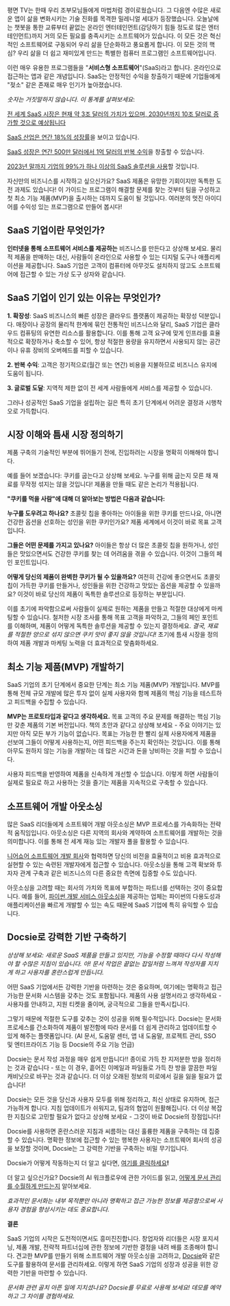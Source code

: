 평면 TV는 한때 우리 조부모님들에게 마법처럼 경이로웠습니다. 그 다음엔 수많은 새로운 앱이 삶을 변화시키는 기술 진화를 목격한 밀레니얼 세대가 등장했습니다. 오늘날에는 챗봇을 통한 교류부터 끝없는 온라인 엔터테인먼트(감당하기 힘들 정도로 많은 엔터테인먼트)까지 거의 모든 필요를 충족시키는 소프트웨어가 있습니다. 이 모든 것은 혁신적인 소프트웨어로 구동되어 우리 삶을 단순화하고 풍요롭게 합니다. 이 모든 것의 핵심? 우리 삶을 더 쉽고 재미있게 만드는 특별한 컴퓨터 프로그램인 소프트웨어입니다.

이런 매우 유용한 프로그램들을 "**서비스형 소프트웨어**"(SaaS)라고 합니다. 온라인으로 접근하는 앱과 같은 개념입니다. SaaS는 안정적인 수익을 창출하기 때문에 기업들에게 "젖소" 같은 존재로 매우 인기가 높아졌습니다.

*숫자는 거짓말하지 않습니다. 이 통계를 살펴보세요*:

[전 세계 SaaS 시장은 현재 약 ](https://www.mckinsey.com/capabilities/mckinsey-digital/our-insights/the-saas-factor-six-ways-to-drive-growth-by-building-new-saas-businesses)[3조 달러](https://www.mckinsey.com/capabilities/mckinsey-digital/our-insights/the-saas-factor-six-ways-to-drive-growth-by-building-new-saas-businesses)[의 가치가 있으며, 2030년까지 ](https://www.mckinsey.com/capabilities/mckinsey-digital/our-insights/the-saas-factor-six-ways-to-drive-growth-by-building-new-saas-businesses)[10조 달러로 증가할 것으로 예상됩니다](https://www.mckinsey.com/capabilities/mckinsey-digital/our-insights/the-saas-factor-six-ways-to-drive-growth-by-building-new-saas-businesses)

[SaaS 산업은 ](https://www.zippia.com/advice/saas-industry-statistics/)[연간 18%의 성장률](https://www.zippia.com/advice/saas-industry-statistics/)을 보이고 있습니다.

[SaaS 성장은 연간 ](https://www.zippia.com/advice/saas-industry-statistics/)[500만 달러에서 1억 달러의 반복 수익](https://www.zippia.com/advice/saas-industry-statistics/)을 창출할 수 있습니다.

[2023년 말까지 ](https://www.zippia.com/advice/saas-industry-statistics/)[기업의 99%가 하나 이상의 SaaS 솔루션을 사용](https://www.zippia.com/advice/saas-industry-statistics/)할 것입니다.

자신만의 비즈니스를 시작하고 싶으신가요? SaaS 제품은 유망한 기회이지만 독특한 도전 과제도 있습니다! 이 가이드는 프로그램이 해결할 문제를 찾는 것부터 팀을 구성하고 첫 최소 기능 제품(MVP)을 출시하는 데까지 도움이 될 것입니다. 여러분의 멋진 아이디어를 수익성 있는 프로그램으로 만들어 봅시다!

## SaaS 기업이란 무엇인가?

**인터넷을 통해 소프트웨어 서비스를 제공하는** 비즈니스를 만든다고 상상해 보세요. 물리적 제품을 판매하는 대신, 사람들이 온라인으로 사용할 수 있는 디지털 도구나 애플리케이션을 제공합니다. SaaS 기업은 고객이 컴퓨터에 아무것도 설치하지 않고도 소프트웨어에 접근할 수 있는 가상 도구 상자와 같습니다.

## SaaS 기업이 인기 있는 이유는 무엇인가?

**1. 확장성**: SaaS 비즈니스의 빠른 성장은 클라우드 플랫폼이 제공하는 확장성 덕분입니다. 매장이나 공장의 물리적 한계에 묶인 전통적인 비즈니스와 달리, SaaS 기업은 클라우드 컴퓨팅의 유연한 리소스를 활용합니다. 이를 통해 고객 요구에 맞게 인프라를 효율적으로 확장하거나 축소할 수 있어, 항상 적절한 용량을 유지하면서 사용되지 않는 공간이나 유휴 장비의 오버헤드를 피할 수 있습니다.

**2. 반복 수익**: 고객은 정기적으로(월간 또는 연간) 비용을 지불하므로 비즈니스 유지에 도움이 됩니다.

**3. 글로벌 도달**: 지역적 제한 없이 전 세계 사람들에게 서비스를 제공할 수 있습니다.

그러나 성공적인 SaaS 기업을 설립하는 길은 특히 초기 단계에서 어려운 결정과 시행착오로 가득합니다.

## 시장 이해와 틈새 시장 정의하기

제품 구축의 기술적인 부분에 뛰어들기 전에, 진입하려는 시장을 명확히 이해해야 합니다.

예를 들어 보겠습니다: 쿠키를 굽는다고 상상해 보세요. 누구를 위해 굽는지 모른 채 재료를 무작정 섞지는 않을 것입니다! 제품을 만들 때도 같은 논리가 적용됩니다.

**"쿠키를 먹을 사람"에 대해 더 알아보는 방법은 다음과 같습니다:**

**누구를 도우려고 하나요?** 초콜릿 칩을 좋아하는 아이들을 위한 쿠키를 만드나요, 아니면 건강한 옵션을 선호하는 성인을 위한 쿠키인가요? 제품 세계에서 이것이 바로 목표 고객입니다.

**그들은 어떤 문제를 가지고 있나요?** 아이들은 항상 더 많은 초콜릿 칩을 원하거나, 성인들은 맛있으면서도 건강한 쿠키를 찾는 데 어려움을 겪을 수 있습니다. 이것이 그들의 페인 포인트입니다.

**어떻게 당신의 제품이 완벽한 쿠키가 될 수 있을까요?** 여전히 건강에 좋으면서도 초콜릿 칩이 가득한 쿠키를 만들거나, 성인들을 위한 건강하고 맛있는 옵션을 제공할 수 있을까요? 이것이 바로 당신의 제품이 독특한 솔루션으로 등장하는 부분입니다.

이를 초기에 파악함으로써 사람들이 실제로 원하는 제품을 만들고 적절한 대상에게 마케팅할 수 있습니다. 철저한 시장 조사를 통해 목표 고객을 파악하고, 그들의 페인 포인트를 이해하며, 제품이 어떻게 독특한 솔루션을 제공할 수 있는지 결정하세요. *결국, 재료를 적절한 양으로 섞지 않으면 쿠키 맛이 좋지 않을 것입니다!* 초기에 틈새 시장을 정의하여 제품 개발과 마케팅 노력을 더 효과적으로 맞춤화하세요.

## 최소 기능 제품(MVP) 개발하기

SaaS 기업의 초기 단계에서 중요한 단계는 최소 기능 제품(MVP) 개발입니다. MVP를 통해 전체 규모 개발에 많은 투자 없이 실제 사용자와 함께 제품의 핵심 기능을 테스트하고 피드백을 수집할 수 있습니다.

**MVP는 프로토타입과 같다고 생각하세요.** 목표 고객의 주요 문제를 해결하는 핵심 기능만 갖춘 제품의 기본 버전입니다. 책의 초안과 같다고 상상해 보세요 - 주요 이야기는 있지만 아직 모든 부가 기능이 없습니다. 목표는 가능한 한 빨리 실제 사용자에게 제품을 선보여 그들이 어떻게 사용하는지, 어떤 피드백을 주는지 확인하는 것입니다. 이를 통해 아무도 원하지 않는 기능을 개발하는 데 많은 시간과 돈을 낭비하는 것을 피할 수 있습니다.

사용자 피드백을 반영하여 제품을 신속하게 개선할 수 있습니다. 이렇게 하면 사람들이 실제로 필요로 하고 사용하는 것을 즐기는 제품을 지속적으로 구축할 수 있습니다.

## 소프트웨어 개발 아웃소싱

많은 SaaS 리더들에게 소프트웨어 개발 아웃소싱은 MVP 프로세스를 가속화하는 전략적 움직임입니다. 아웃소싱은 다른 지역의 회사와 계약하여 소프트웨어를 개발하는 것을 의미합니다. 이를 통해 전 세계 재능 있는 개발자 풀을 활용할 수 있습니다.

[니어쇼어 소프트웨어 개발 회사](https://azumo.com/nearshore-software-development)[](https://azumo.com/nearshore-software-development)와 협력하면 당신의 비전을 효율적이고 비용 효과적으로 실현할 수 있는 숙련된 개발자에게 접근할 수 있습니다. 아웃소싱을 통해 고객 확보와 투자자 관계 구축과 같은 비즈니스의 다른 중요한 측면에 집중할 수도 있습니다.

아웃소싱을 고려할 때는 회사의 가치와 목표에 부합하는 파트너를 선택하는 것이 중요합니다. 예를 들어, [파이썬 개발 서비스 아웃소싱](https://azumo.com/technologies/python-development)을 제공하는 업체는 파이썬의 다용도성과 애플리케이션을 빠르게 개발할 수 있는 속도 때문에 SaaS 기업에 특히 유익할 수 있습니다.

## Docsie로 강력한 기반 구축하기

*상상해 보세요: 새로운 SaaS 제품을 만들고 있지만, 기능을 수정할 때마다 다시 작성해야 할 수많은 지침이 있습니다. 아! 문서 작업은 끝없는 잡일처럼 느껴져 작성자를 지치게 하고 사용자를 혼란스럽게 만듭니다.*

어떤 SaaS 기업에서든 강력한 기반을 마련하는 것은 중요하며, 여기에는 명확하고 접근 가능한 문서화 시스템을 갖추는 것도 포함됩니다. 제품의 사용 설명서라고 생각하세요 - 사용자를 안내하고, 지원 티켓을 줄이며, 궁극적으로 그들을 만족시킵니다.

그렇기 때문에 적절한 도구를 갖추는 것이 성공을 위해 필수적입니다. Docsie는 문서화 프로세스를 간소화하여 제품이 발전함에 따라 문서를 더 쉽게 관리하고 업데이트할 수 있게 해주는 플랫폼입니다. (AI 문서, 도움말 센터, 앱 내 도움말, 프로젝트 관리, SSO 및 엔터프라이즈 기능 등 Docsie의 주요 기능 언급)

Docsie는 문서 작성 과정을 매우 쉽게 만듭니다!! 종이로 가득 찬 지저분한 방을 정리하는 것과 같습니다 - 또는 이 경우, 흩어진 이메일과 파일들로 가득 찬 방을 깔끔한 파일 캐비닛으로 바꾸는 것과 같습니다. 더 이상 오래된 정보의 미로에서 길을 잃을 필요가 없습니다!

Docsie는 모든 것을 당신과 사용자 모두를 위해 정리하고, 최신 상태로 유지하며, 접근 가능하게 합니다. 지침 업데이트가 쉬워지고, 팀과의 협업이 원활해집니다. 더 이상 복잡한 지침으로 고민할 필요가 없다고 상상해 보세요 - 그것이 바로 Docsie의 장점입니다!

Docsie를 사용하면 혼란스러운 지침과 씨름하는 대신 훌륭한 제품을 구축하는 데 집중할 수 있습니다. 명확한 정보에 접근할 수 있는 행복한 사용자는 소프트웨어 회사의 성공을 보장할 것이며, Docsie는 그 강력한 기반을 구축하는 비밀 무기입니다.

Docsie가 어떻게 작동하는지 더 알고 싶다면, [여기를 클릭하세요](https://www.docsie.io/blog/articles/secret-to-effortless-documentation-docsies-ai-workflows-explained/)**!**

더 알고 싶으신가요? Docsie의 AI 워크플로우에 관한 가이드를 읽고, [어떻게 문서 관리를 ](https://www.docsie.io/blog/articles/secret-to-effortless-documentation-docsies-ai-workflows-explained/)[수월하게 만드는지](https://www.docsie.io/blog/articles/secret-to-effortless-documentation-docsies-ai-workflows-explained/) 알아보세요.

*효과적인 문서화는 내부 목적뿐만 아니라 명확하고 접근 가능한 정보를 제공함으로써 사용자 경험을 향상시키는 데도 중요합니다.*

**결론**

SaaS 기업의 시작은 도전적이면서도 흥미진진합니다. 창업자와 리더들은 시장 포지셔닝, 제품 개발, 전략적 파트너십에 관한 정보에 기반한 결정을 내려 배를 조종해야 합니다. 견고한 MVP를 만들기 위해 소프트웨어 개발 아웃소싱을 고려하고, [Docsie](https://www.docsie.io/)와 같은 도구를 활용하여 문서를 관리하세요. 이렇게 하면 SaaS 기업의 성장과 성공을 위한 강력한 기반을 마련할 수 있습니다.

*문서화 관련 골치 아픈 일에 지치셨나요? Docsie를 무료로 사용해 보세요! 데모를 예약하고 그 차이를 경험하세요.*